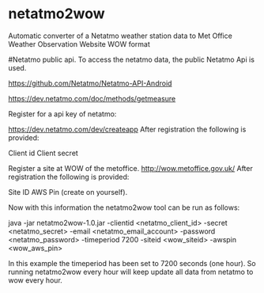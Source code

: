 # netatmo2wow
Automatic converter of a Netatmo weather station data to Met Office Weather Observation Website WOW format


#Netatmo public api.
To access the netatmo data, the public Netatmo Api is used.

https://github.com/Netatmo/Netatmo-API-Android


https://dev.netatmo.com/doc/methods/getmeasure


Register for a api key of netatmo:

https://dev.netatmo.com/dev/createapp
After registration the following is provided:

Client id
Client secret

Register a site at WOW of the metoffice.
http://wow.metoffice.gov.uk/
After registration the following is provided:

Site ID
AWS Pin (create on yourself).

Now  with this information the netatmo2wow tool can be run as follows:

java -jar netatmo2wow-1.0.jar -clientid <netatmo_client_id> -secret <netatmo_secret> -email <netatmo_email_account> -password <netatmo_password> -timeperiod 7200 -siteid <wow_siteid>  -awspin <wow_aws_pin>

In this example the timeperiod has been set to 7200 seconds (one hour).
So running netatmo2wow every hour will keep update all data from netatmo to wow every hour.
